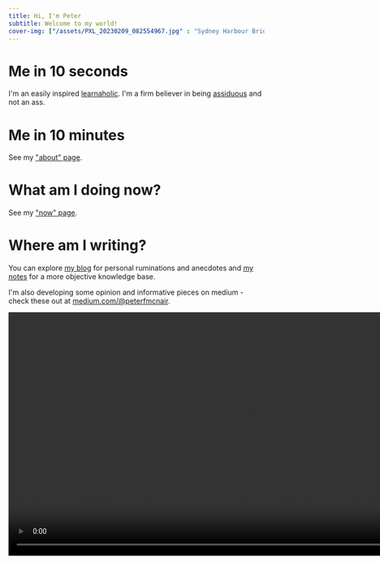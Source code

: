```yaml
---
title: Hi, I'm Peter
subtitle: Welcome to my world!
cover-img: ["/assets/PXL_20230209_082554967.jpg" : "Sydney Harbour Bridge (2023)", "/assets/PXL_20230104_234256170.jpg" : "Narooma Breakwater (2023)", "/assets/PXL_20230102_220200853.jpg" : "The Pinnacles, Merimbula (2023)", "/assets/PXL_20230104_232545990.jpg" : "Australia Rock, Narooma (2023)"]
---
```

# Me in 10 seconds
I'm an easily inspired [learnaholic](https://www.urbandictionary.com/define.php?term=learnaholic).
I'm a firm believer in being [assiduous](https://www.merriam-webster.com/dictionary/assiduous) and not an ass.

# Me in 10 minutes
See my ["about" page](about).

# What am I doing now?
See my ["now" page](now).

# Where am I writing?
You can explore [my blog](blog) for personal ruminations and anecdotes and [my notes](https://publish.obsidian.md/peterfmcnair) for a more objective knowledge base.

I'm also developing some opinion and informative pieces on medium - check these out at [medium.com/@peterfmcnair](https://medium.com/@peterfmcnair).

<div style="width:100%;height:480px;background-color:black;text-align:center;">
  <video style="height:100%;" controls>
    <source src="https://lh3.googleusercontent.com/pw/AIL4fc-PzsmWRPMoNNOEfT20veu7eOyUvvnGDGROVACWoZSl1Z-BKgdrmi5JUn90b01PGDzd3598o15KLdQkPMOGm_OP7BPxtNssiwH5JcnxLhnMv4AV49dq=m37" type="video/mp4">
  </video>
</div>
